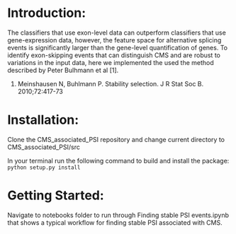 # Introduction:

The classifiers that use exon-level data can outperform classifiers that use gene-expression data, however, the feature space for alternative splicing events is significantly larger than the gene-level quantification of genes. To identify exon-skipping events that can distinguish CMS and are robust to variations in the input data, here we implemented the used the method described by Peter Bulhmann et al [1]. 

1. Meinshausen N, Buhlmann P. Stability selection. J R Stat Soc B. 2010;72:417-73


# Installation:  

Clone the CMS_associated_PSI repository and change current directory to CMS_associated_PSI/src  

In your terminal run the following command to build and install the package:  
```python setup.py install```

# Getting Started:  

Navigate to notebooks folder to run through Finding stable PSI events.ipynb that shows a typical workflow for finding stable PSI associated with CMS. 


